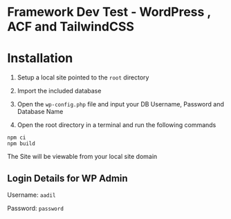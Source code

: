 
# Framework Dev Test - WordPress , ACF and TailwindCSS



# Installation

1. Setup a local site pointed to the `root` directory


2. Import the included database


3. Open the `wp-config.php` file and input your DB Username, Password and Database Name

4. Open the root directory in a terminal and run the following commands

```
npm ci
npm build
```

The Site will be viewable from your local site domain


## Login Details for WP Admin

Username: `aadil`

Password: `password`